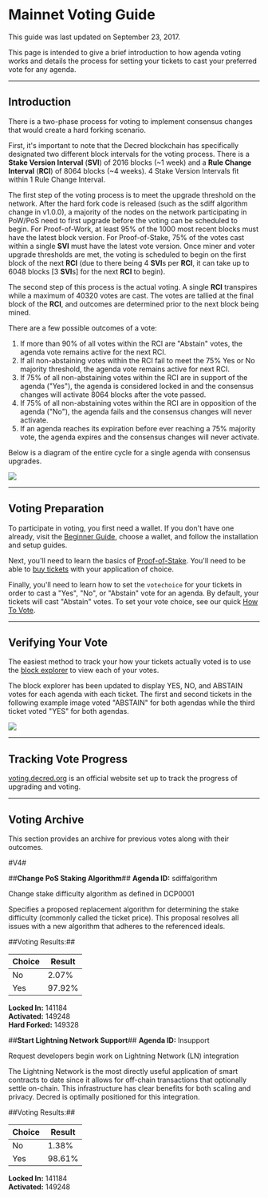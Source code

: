# **Mainnet Voting Guide**

This guide was last updated on September 23, 2017.

This page is intended to give a brief introduction to how agenda voting works and details the process for setting your tickets to cast your preferred vote for any agenda.

---

## **Introduction**

There is a two-phase process for voting to implement consensus changes that would create a hard forking scenario.

First, it's important to note that the Decred blockchain has specifically designated two different block intervals for the voting process. There is a **Stake Version Interval** (**SVI**) of 2016 blocks (~1 week) and a **Rule Change Interval** (**RCI**) of 8064 blocks (~4 weeks). 4 Stake Version Intervals fit within 1 Rule Change Interval.

The first step of the voting process is to meet the upgrade threshold on the network. After the hard fork code is released (such as the sdiff algorithm change in v1.0.0), a majority of the nodes on the network participating in PoW/PoS need to first upgrade before the voting can be scheduled to begin. For Proof-of-Work, at least 95% of the 1000 most recent blocks must have the latest block version. For Proof-of-Stake, 75% of the votes cast within a single **SVI** must have the latest vote version. Once miner and voter upgrade thresholds are met, the voting is scheduled to begin on the first block of the next **RCI** (due to there being 4 **SVI**s per **RCI**, it can take up to 6048 blocks [3 **SVI**s] for the next **RCI** to begin). 

The second step of this process is the actual voting. A single **RCI** transpires while a maximum of 40320 votes are cast. The votes are tallied at the final block of the **RCI**, and outcomes are determined prior to the next block being mined.

There are a few possible outcomes of a vote:

1. If more than 90% of all votes within the RCI are "Abstain" votes, the agenda vote remains active for the next RCI.
2. If all non-abstaining votes within the RCI fail to meet the 75% Yes or No majority threshold, the agenda vote remains active for next RCI.
3. If 75% of all non-abstaining votes within the RCI are in support of the agenda ("Yes"), the agenda is considered locked in and the consensus changes will activate 8064 blocks after the vote passed.
4. If 75% of all non-abstaining votes within the RCI are in opposition of the agenda ("No"), the agenda fails and the consensus changes will never activate.
5. If an agenda reaches its expiration before ever reaching a 75% majority vote, the agenda expires and the consensus changes will never activate.

Below is a diagram of the entire cycle for a single agenda with consensus upgrades.

<img src="/img/voting-cycle-v9.png">

---

## **Voting Preparation**

To participate in voting, you first need a wallet. If you don't have one already, visit the [Beginner Guide](/getting-started/beginner-guide.md), choose a wallet, and follow the installation and setup guides.

Next, you'll need to learn the basics of [Proof-of-Stake](/mining/proof-of-stake.md). You'll need to be able to [buy tickets](/mining/proof-of-stake.md#how-to-stake) with your application of choice.

Finally, you'll need to learn how to set the `votechoice` for your tickets in order to cast a "Yes", "No", or "Abstain" vote for an agenda. By default, your tickets will cast "Abstain" votes. To set your vote choice, see our quick [How To Vote](/getting-started/user-guides/how-to-vote.md).

---

## **Verifying Your Vote**

The easiest method to track your how your tickets actually voted is to use the [block explorer](https://mainnet.decred.org) to view each of your votes.

The block explorer has been updated to display YES, NO, and ABSTAIN votes for each agenda with each ticket. The first and second tickets in the following example image voted "ABSTAIN" for both agendas while the third ticket voted "YES" for both agendas.

<img src="/img/verify_block-explorer-votes.png">

---

## **Tracking Vote Progress**

[voting.decred.org](https://voting.decred.org) is an official website set up to track the progress of upgrading and voting. 

---

## **Voting Archive**

This section provides an archive for previous votes along with their outcomes.

#V4#

##**Change PoS Staking Algorithm**##
**Agenda ID:**  sdiffalgorithm

Change stake difficulty algorithm as defined in DCP0001

Specifies a proposed replacement algorithm for determining the stake difficulty (commonly called the ticket price). This proposal resolves all issues with a new algorithm that adheres to the referenced ideals.

##Voting Results:##

| Choice  | Result
|-----|-------|
|No   |  2.07%|
|Yes  | 97.92%|

**Locked In:** 141184<br />
**Activated:** 149248<br />
**Hard Forked:** 149328
					

##**Start Lightning Network Support**##
**Agenda ID:**  lnsupport

Request developers begin work on Lightning Network (LN) integration

The Lightning Network is the most directly useful application of smart contracts to date since it allows for off-chain transactions that optionally settle on-chain. This infrastructure has clear benefits for both scaling and privacy. Decred is optimally positioned for this integration.

##Voting Results:##

| Choice  | Result
|-----|-------|
|No   |  1.38%|
|Yes  | 98.61%|

**Locked In:** 141184<br />
**Activated:** 149248